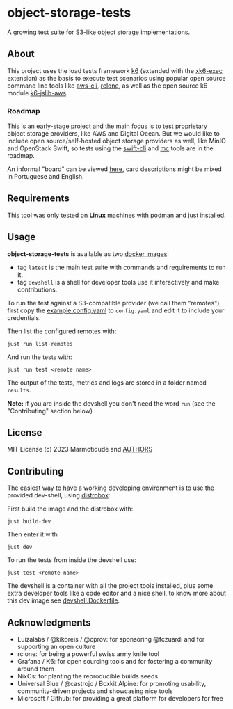 # object-storage-tests
A growing test suite for S3-like object storage implementations.

## About
This project uses the load tests framework [k6](https://github.com/grafana/k6) (extended
with the [xk6-exec](https://github.com/grafana/xk6-exec) extension) as the basis
to execute test scenarios using popular open source command line tools
like [aws-cli](https://aws.amazon.com/cli/), [rclone](https://rclone.org/), as well as
the open source k6 module [k6-jslib-aws](https://github.com/grafana/k6-jslib-aws).

### Roadmap
This is an early-stage project and the main focus is to test proprietary
object storage providers, like AWS and Digital Ocean. But we would like
to include open source/self-hosted object storage providers as well,
like MinIO and OpenStack Swift, so tests using the
[swift-cli](https://docs.openstack.org/ocata/cli-reference/swift.html) and
[mc](https://min.io/docs/minio/linux/reference/minio-mc.html) tools are in the roadmap.

An informal "board" can be viewed [here](https://github.com/orgs/marmotitude/projects/2), card
descriptions might be mixed in Portuguese and English.

## Requirements

This tool was only tested on **Linux** machines with
[podman](https://podman.io/docs/installation#installing-on-linux) and
[just](https://just.systems/man/en/chapter_5.html) installed.

## Usage

**object-storage-tests** is available as two [docker images](https://hub.docker.com/r/fczuardi/object-storage-tests):
  - tag `latest` is the main test suite with commands and requirements to run it.
  - tag `devshell` is a shell for developer tools use it interactively and make contributions.

To run the test against a S3-compatible provider (we call them "remotes"), first
copy the [example.config.yaml](./example.config.yaml) to `config.yaml` and edit it to
include your credentials.

Then list the configured remotes with:
```
just run list-remotes
```

And run the tests with:
```
just run test <remote name>
```

The output of the tests, metrics and logs are stored in a folder named `results`.

**Note:** if you are inside the devshell you don't need the word `run` (see the "Contributing" section below)


## License

MIT License (c) 2023 Marmotidude and [AUTHORS](./AUTHORS)

## Contributing

The easiest way to have a working developing environment is to use the provided dev-shell,
using [distrobox](https://distrobox.it/#installation):

First build the image and the distrobox with:
```
just build-dev
```

Then enter it with
```
just dev
```

To run the tests from inside the devshell use:
```
just test <remote name>
```

The devshell is a container with all the project tools installed, plus some extra developer
tools like a code editor and a nice shell, to know more about this dev image see
[devshell.Dockerfile](./devshell.Dockerfile).

## Acknowledgments

- Luizalabs / @kikoreis / @cprov: for sponsoring @fczuardi and for supporting an open culture
- rclone: for being a powerful swiss army knife tool
- Grafana / K6: for open sourcing tools and for fostering a community around them 
- NixOs: for planting the reproducible builds seeds
- Universal Blue / @castrojo / Boxkit Alpine: for promoting usability, community-driven projects and showcasing nice tools
- Microsoft / Github: for providing a great platform for developers for free
